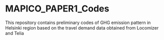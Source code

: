 # MAPICO_PAPER1_Codes
This repository contains preliminary codes of GHG emission pattern in Helsinki region based on the travel demand data obtained from Locomizer and Telia
